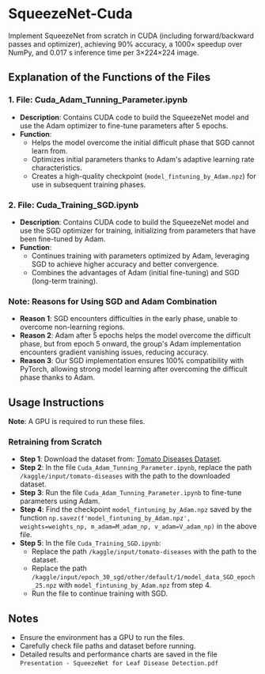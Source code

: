 # SqueezeNet-Cuda
Implement SqueezeNet from scratch in CUDA (including forward/backward passes and optimizer), achieving 90% accuracy, a 1000× speedup over NumPy, and 0.017 s inference time per 3×224×224 image.

## Explanation of the Functions of the Files

### 1. **File: Cuda_Adam_Tunning_Parameter.ipynb**
   - **Description**: Contains CUDA code to build the SqueezeNet model and use the Adam optimizer to fine-tune parameters after 5 epochs.
   - **Function**:
     - Helps the model overcome the initial difficult phase that SGD cannot learn from.
     - Optimizes initial parameters thanks to Adam's adaptive learning rate characteristics.
     - Creates a high-quality checkpoint (`model_fintuning_by_Adam.npz`) for use in subsequent training phases.

### 2. **File: Cuda_Training_SGD.ipynb**
   - **Description**: Contains CUDA code to build the SqueezeNet model and use the SGD optimizer for training, initializing from parameters that have been fine-tuned by Adam.
   - **Function**:
     - Continues training with parameters optimized by Adam, leveraging SGD to achieve higher accuracy and better convergence.
     - Combines the advantages of Adam (initial fine-tuning) and SGD (long-term training).
### Note: Reasons for Using SGD and Adam Combination
   - **Reason 1**: SGD encounters difficulties in the early phase, unable to overcome non-learning regions.
   - **Reason 2**: Adam after 5 epochs helps the model overcome the difficult phase, but from epoch 5 onward, the group's Adam implementation encounters gradient vanishing issues, reducing accuracy.
   - **Reason 3**: Our SGD implementation ensures 100% compatibility with PyTorch, allowing strong model learning after overcoming the difficult phase thanks to Adam.
## Usage Instructions
**Note**: A GPU is required to run these files.

### **Retraining from Scratch**
   - **Step 1**: Download the dataset from: [Tomato Diseases Dataset](https://www.kaggle.com/datasets/luisolazo/tomato-diseases).
   - **Step 2**: In the file `Cuda_Adam_Tunning_Parameter.ipynb`, replace the path `/kaggle/input/tomato-diseases` with the path to the downloaded dataset.
   - **Step 3**: Run the file `Cuda_Adam_Tunning_Parameter.ipynb` to fine-tune parameters using Adam.
   - **Step 4**: Find the checkpoint `model_fintuning_by_Adam.npz` saved by the function `np.savez(f'model_fintuning_by_Adam.npz', weights=weights_np, m_adam=M_adam_np, v_adam=V_adam_np)` in the above file.
   - **Step 5**: In the file `Cuda_Training_SGD.ipynb`:
     - Replace the path `/kaggle/input/tomato-diseases` with the path to the dataset.
     - Replace the path `/kaggle/input/epoch_30_sgd/other/default/1/model_data_SGD_epoch_25.npz` with `model_fintuning_by_Adam.npz` from step 4.
     - Run the file to continue training with SGD.
## Notes
- Ensure the environment has a GPU to run the files.
- Carefully check file paths and dataset before running.
- Detailed results and performance charts are saved in the file `Presentation - SqueezeNet for Leaf Disease Detection.pdf`
